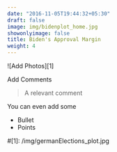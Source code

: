 ```yaml
---
date: "2016-11-05T19:44:32+05:30"
draft: false
image: img/bidenplot_home.jpg
showonlyimage: false
title: Biden's Approval Margin
weight: 4
---
```


![Add Photos][1]

Add Comments 

> A relevant comment

You can even add some 

* Bullet
* Points

#[1]: /img/germanElections_plot.jpg 
